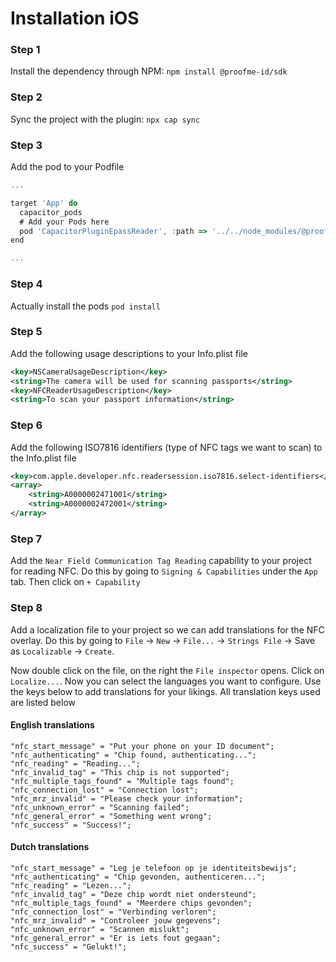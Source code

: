 # Installation iOS

### Step 1
Install the dependency through NPM: `npm install @proofme-id/sdk`

### Step 2
Sync the project with the plugin: `npx cap sync`

### Step 3
Add the pod to your Podfile
```javascript
...

target 'App' do
  capacitor_pods
  # Add your Pods here
  pod 'CapacitorPluginEpassReader', :path => '../../node_modules/@proofme-id/sdk/web/reader'
end

...
```

### Step 4
Actually install the pods `pod install`

### Step 5
Add the following usage descriptions to your Info.plist file

```xml
<key>NSCameraUsageDescription</key>
<string>The camera will be used for scanning passports</string>
<key>NFCReaderUsageDescription</key>
<string>To scan your passport information</string>
```

### Step 6
Add the following ISO7816 identifiers (type of NFC tags we want to scan) to the Info.plist file
```xml
<key>com.apple.developer.nfc.readersession.iso7816.select-identifiers</key>
<array>
    <string>A0000002471001</string>
    <string>A0000002472001</string>
</array>
```

### Step 7
Add the `Near Field Communication Tag Reading` capability to your project for reading NFC. Do this by going to `Signing & Capabilities` under the `App` tab. Then click on `+ Capability`

### Step 8
Add a localization file to your project so we can add translations for the NFC overlay. Do this by going to `File` -> `New` -> `File...` -> `Strings File` -> Save as `Localizable` -> `Create`.

Now double click on the file, on the right the `File inspector` opens. Click on `Localize...`. Now you can select the languages you want to configure. Use the keys below to add translations for your likings. All translation keys used are listed below

#### English translations
```english
"nfc_start_message" = "Put your phone on your ID document";
"nfc_authenticating" = "Chip found, authenticating...";
"nfc_reading" = "Reading...";
"nfc_invalid_tag" = "This chip is not supported";
"nfc_multiple_tags_found" = "Multiple tags found";
"nfc_connection_lost" = "Connection lost";
"nfc_mrz_invalid" = "Please check your information";
"nfc_unknown_error" = "Scanning failed";
"nfc_general_error" = "Something went wrong";
"nfc_success" = "Success!";
```

#### Dutch translations
```dutch
"nfc_start_message" = "Leg je telefoon op je identiteitsbewijs";
"nfc_authenticating" = "Chip gevonden, authenticeren...";
"nfc_reading" = "Lezen...";
"nfc_invalid_tag" = "Deze chip wordt niet ondersteund";
"nfc_multiple_tags_found" = "Meerdere chips gevonden";
"nfc_connection_lost" = "Verbinding verloren";
"nfc_mrz_invalid" = "Controleer jouw gegevens";
"nfc_unknown_error" = "Scannen mislukt";
"nfc_general_error" = "Er is iets fout gegaan";
"nfc_success" = "Gelukt!";
```

